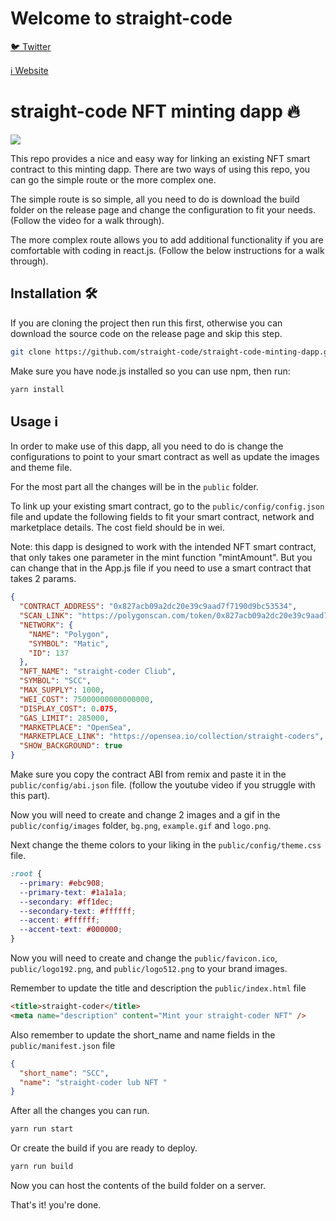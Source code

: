 # Welcome to straight-code

[🐦 Twitter](https://twitter.com/straight_code28)

[ℹ️ Website](https://straight-code.github.io)

# straight-code NFT minting dapp 🔥

![](https://github.com/straight-code/straight-code-minting-dapp/blob/main/banner.png)

This repo provides a nice and easy way for linking an existing NFT smart contract to this minting dapp. There are two ways of using this repo, you can go the simple route or the more complex one.

The simple route is so simple, all you need to do is download the build folder on the release page and change the configuration to fit your needs. (Follow the video for a walk through).

The more complex route allows you to add additional functionality if you are comfortable with coding in react.js. (Follow the below instructions for a walk through).

## Installation 🛠️

If you are cloning the project then run this first, otherwise you can download the source code on the release page and skip this step.

```sh
git clone https://github.com/straight-code/straight-code-minting-dapp.git
```

Make sure you have node.js installed so you can use npm, then run:

```sh
yarn install
```

## Usage ℹ️

In order to make use of this dapp, all you need to do is change the configurations to point to your smart contract as well as update the images and theme file.

For the most part all the changes will be in the `public` folder.

To link up your existing smart contract, go to the `public/config/config.json` file and update the following fields to fit your smart contract, network and marketplace details. The cost field should be in wei.

Note: this dapp is designed to work with the intended NFT smart contract, that only takes one parameter in the mint function "mintAmount". But you can change that in the App.js file if you need to use a smart contract that takes 2 params.

```json
{
  "CONTRACT_ADDRESS": "0x827acb09a2dc20e39c9aad7f7190d9bc53534",
  "SCAN_LINK": "https://polygonscan.com/token/0x827acb09a2dc20e39c9aad7f7190d9bc53534",
  "NETWORK": {
    "NAME": "Polygon",
    "SYMBOL": "Matic",
    "ID": 137
  },
  "NFT_NAME": "straight-coder Cliub",
  "SYMBOL": "SCC",
  "MAX_SUPPLY": 1000,
  "WEI_COST": 75000000000000000,
  "DISPLAY_COST": 0.075,
  "GAS_LIMIT": 285000,
  "MARKETPLACE": "OpenSea",
  "MARKETPLACE_LINK": "https://opensea.io/collection/straight-coders",
  "SHOW_BACKGROUND": true
}
```

Make sure you copy the contract ABI from remix and paste it in the `public/config/abi.json` file.
(follow the youtube video if you struggle with this part).

Now you will need to create and change 2 images and a gif in the `public/config/images` folder, `bg.png`, `example.gif` and `logo.png`.

Next change the theme colors to your liking in the `public/config/theme.css` file.

```css
:root {
  --primary: #ebc908;
  --primary-text: #1a1a1a;
  --secondary: #ff1dec;
  --secondary-text: #ffffff;
  --accent: #ffffff;
  --accent-text: #000000;
}
```

Now you will need to create and change the `public/favicon.ico`, `public/logo192.png`, and
`public/logo512.png` to your brand images.

Remember to update the title and description the `public/index.html` file

```html
<title>straight-coder</title>
<meta name="description" content="Mint your straight-coder NFT" />
```

Also remember to update the short_name and name fields in the `public/manifest.json` file

```json
{
  "short_name": "SCC",
  "name": "straight-coder lub NFT "
}
```

After all the changes you can run.

```sh
yarn run start
```

Or create the build if you are ready to deploy.

```sh
yarn run build
```

Now you can host the contents of the build folder on a server.

That's it! you're done.
